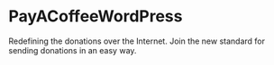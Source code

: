 PayACoffeeWordPress
===================

Redefining the donations over the Internet. Join the new standard for sending donations in an easy way.
